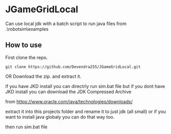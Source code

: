 # JGameGridLocal
Can use local jdk with a batch script to run java files from .\robotsim\examples
## How to use
First clone the repo.
```
git clone https://github.com/Devendra255/JGameGridLocal.git
```
OR
Download the zip. and extract it.

if you have JKD install you can directrly run sim.bat file
but if you dont have JKD install you can download the JDK Compressed Archive

from https://www.oracle.com/java/technologies/downloads/

extract it into this projects folder and rename it to just jdk (all small)
or if you want to install java globaly you can do that way too.

then run sim.bat file
